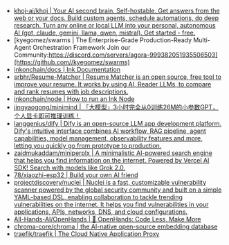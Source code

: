 + [khoj-ai/khoj | Your AI second brain. Self-hostable. Get answers from the web or your docs. Build custom agents, schedule automations, do deep research. Turn any online or local LLM into your personal, autonomous AI (gpt, claude, gemini, llama, qwen, mistral). Get started - free.](https://github.com//khoj-ai/khoj)
+ [kyegomez/swarms | The Enterprise-Grade Production-Ready Multi-Agent Orchestration Framework Join our Community:https://discord.com/servers/agora-999382051935506503](https://github.com//kyegomez/swarms)
+ [inkonchain/docs | Ink Documentation](https://github.com//inkonchain/docs)
+ [srbhr/Resume-Matcher | Resume Matcher is an open source, free tool to improve your resume. It works by using AI, Reader LLMs, to compare and rank resumes with job descriptions.](https://github.com//srbhr/Resume-Matcher)
+ [inkonchain/node | How to run an Ink Node](https://github.com//inkonchain/node)
+ [jingyaogong/minimind | 「大模型」3小时完全从0训练26M的小参数GPT，个人显卡即可推理训练！](https://github.com//jingyaogong/minimind)
+ [langgenius/dify | Dify is an open-source LLM app development platform. Dify's intuitive interface combines AI workflow, RAG pipeline, agent capabilities, model management, observability features and more, letting you quickly go from prototype to production.](https://github.com//langgenius/dify)
+ [zaidmukaddam/miniperplx | A minimalistic AI-powered search engine that helps you find information on the internet. Powered by Vercel AI SDK! Search with models like Grok 2.0.](https://github.com//zaidmukaddam/miniperplx)
+ [78/xiaozhi-esp32 | Build your own AI friend](https://github.com//78/xiaozhi-esp32)
+ [projectdiscovery/nuclei | Nuclei is a fast, customizable vulnerability scanner powered by the global security community and built on a simple YAML-based DSL, enabling collaboration to tackle trending vulnerabilities on the internet. It helps you find vulnerabilities in your applications, APIs, networks, DNS, and cloud configurations.](https://github.com//projectdiscovery/nuclei)
+ [All-Hands-AI/OpenHands | 🙌 OpenHands: Code Less, Make More](https://github.com//All-Hands-AI/OpenHands)
+ [chroma-core/chroma | the AI-native open-source embedding database](https://github.com//chroma-core/chroma)
+ [traefik/traefik | The Cloud Native Application Proxy](https://github.com//traefik/traefik)
